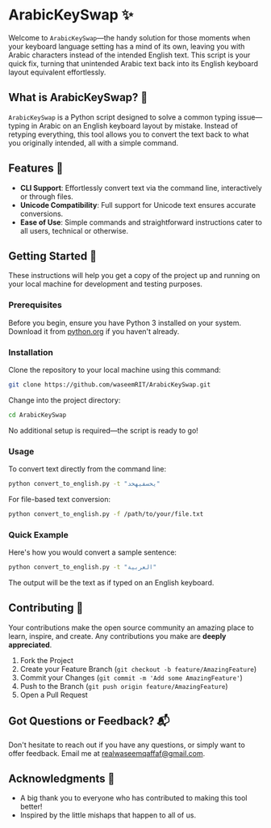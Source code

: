 # ArabicKeySwap ✨

Welcome to `ArabicKeySwap`—the handy solution for those moments when your keyboard language setting has a mind of its own, leaving you with Arabic characters instead of the intended English text. This script is your quick fix, turning that unintended Arabic text back into its English keyboard layout equivalent effortlessly.

## What is ArabicKeySwap? 🤔

`ArabicKeySwap` is a Python script designed to solve a common typing issue—typing in Arabic on an English keyboard layout by mistake. Instead of retyping everything, this tool allows you to convert the text back to what you originally intended, all with a simple command.

## Features 🚀

- **CLI Support**: Effortlessly convert text via the command line, interactively or through files.
- **Unicode Compatibility**: Full support for Unicode text ensures accurate conversions.
- **Ease of Use**: Simple commands and straightforward instructions cater to all users, technical or otherwise.

## Getting Started 🏁

These instructions will help you get a copy of the project up and running on your local machine for development and testing purposes.

### Prerequisites

Before you begin, ensure you have Python 3 installed on your system. Download it from [python.org](https://www.python.org/downloads/) if you haven't already.

### Installation

Clone the repository to your local machine using this command:

```sh
git clone https://github.com/waseemRIT/ArabicKeySwap.git
```

Change into the project directory:

```sh
cd ArabicKeySwap
```

No additional setup is required—the script is ready to go!

### Usage

To convert text directly from the command line:

```sh
python convert_to_english.py -t "يخسفيهخد"
```

For file-based text conversion:

```sh
python convert_to_english.py -f /path/to/your/file.txt
```

### Quick Example

Here's how you would convert a sample sentence:

```sh
python convert_to_english.py -t "العربية"
```

The output will be the text as if typed on an English keyboard.

## Contributing 👋

Your contributions make the open source community an amazing place to learn, inspire, and create. Any contributions you make are **deeply appreciated**.

1. Fork the Project
2. Create your Feature Branch (`git checkout -b feature/AmazingFeature`)
3. Commit your Changes (`git commit -m 'Add some AmazingFeature'`)
4. Push to the Branch (`git push origin feature/AmazingFeature`)
5. Open a Pull Request

## Got Questions or Feedback? 📬

Don't hesitate to reach out if you have any questions, or simply want to offer feedback. Email me at realwaseemqaffaf@gmail.com.

## Acknowledgments 💖

- A big thank you to everyone who has contributed to making this tool better!
- Inspired by the little mishaps that happen to all of us.
